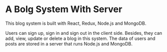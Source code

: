 # A Bolg System With Server
This blog system is built with React, Redux, Node.js and MongoDB. 

Users can sign up, sign in and sign out in the client side.
Besides, they can add, view, update or delete a blog in this system. The data of users and posts are stored in a server that
runs Node.js and MongoDB.
